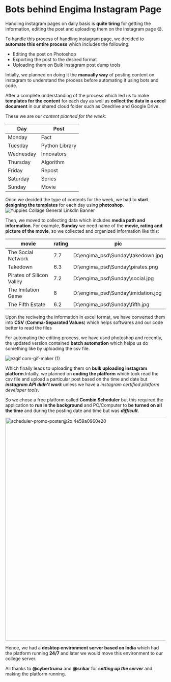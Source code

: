 # **Bots behind Engima Instagram Page**

Handling instagram pages on daily basis is **quite tiring** for getting the information, editing the post and uploading them on the instagram page 😪.

To handle this process of handling instagram page, we decided to **automate this entire process** which includes the following:

 - Editing the post on Photoshop
 - Exporting the post to the desired format
 - Uploading them on Bulk instagram post dump tools 

Intially, we planned on doing it the **manually way** of posting content on instagram to understand the process before automating it using bots and code.

After a complete understanding of the process which led us to make **templates for the content** for each day as well as **collect the data in a excel document** in our shared cloud folder such as Onedrive and Google Drive.

These we are our *content planned for the week*:

| Day       | Post           |
| --------- | -------------- |
| Monday    | Fact           |
| Tuesday   | Python Library |
| Wednesday | Innovators     |
| Thursday  | Algorithm      |
| Friday    | Repost         |
| Saturday  | Series         |
| Sunday    | Movie          |

Once we decided the type of contents for the week, we had to **start designing the templates** for each day using **photoshop**.
![Yuppies Collage General LinkdIn Banner](https://user-images.githubusercontent.com/10435564/129452182-c0f89ca8-69be-4f1b-8f41-898833deda50.png)

Then, we moved to collecting data which includes **media path and information**. For example, **Sunday** we need name of the **movie, rating and picture of the movie**, so we collected and organized information like this:

| movie                     | rating | pic                                    |
| ------------------------- | ------ | -------------------------------------- |
| The Social Network        | 7.7    | D:\\engima\_psd\\Sunday\\takedown.jpg  |
| Takedown                  | 6.3    | D:\\engima\_psd\\Sunday\\pirates.png   |
| Pirates of Silicon Valley | 7.2    | D:\\engima\_psd\\Sunday\\social.jpg    |
| The Imitation Game        | 8      | D:\\engima\_psd\\Sunday\\imidation.jpg |
| The Fifth Estate          | 6.2    | D:\\engima\_psd\\Sunday\\fifth.jpg     | 

Upon the reciveing the information in excel format, we have converted them into **CSV** (**Comma-Separated Values**) which helps softwares and our code better to read the files

For automating the editing process, we have used photoshop and recently, the updated version contained **batch automation** which helps us do something like by uploading the csv file.

![ezgif com-gif-maker (1)](https://user-images.githubusercontent.com/10435564/129452483-59113fed-49fa-43c0-9b18-38df87477e73.gif)

Which finally leads to uploading them on **bulk uploading instagram platform**.Intailly, we planned on **coding the platform** which took read the csv file and upload a particular post based on the time and date but ***instagram API didn't work*** unless we have a *instagram certified platform developer tools*.

So we chose a free platform called **Combin Scheduler** but this required the application to **run in the background** and PC/Computer to **be turned on all the time** and during the posting date and time but was ***difficult***.

<img width="700" alt="scheduler-promo-poster@2x 4e59a0960e20" src="https://user-images.githubusercontent.com/10435564/129452755-71af31d7-052e-4492-ad8e-5063b2110bfe.png">

Hence, we had a **desktop environment server based on India** which had the platform running **24/7** and later we would move this environment to our college server.

All thanks to **@cybertruma** and **@srikar** for ***setting up the server*** and making the platform running.
